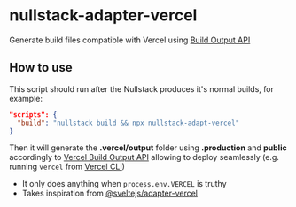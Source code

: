 # nullstack-adapter-vercel

Generate build files compatible with Vercel using [Build Output API](https://vercel.com/docs/build-output-api/v3)

## How to use

This script should run after the Nullstack produces it's normal builds, for example:

```json
"scripts": {
  "build": "nullstack build && npx nullstack-adapt-vercel"
}
```

Then it will generate the **.vercel/output** folder using **.production** and **public** accordingly to [Vercel Build Output API](https://vercel.com/docs/build-output-api/v3) allowing to deploy seamlessly (e.g. running `vercel` from [Vercel CLI](https://vercel.com/docs/cli))

- It only does anything when `process.env.VERCEL` is truthy
- Takes inspiration from [@sveltejs/adapter-vercel](https://github.com/sveltejs/kit/tree/master/packages/adapter-vercel)
